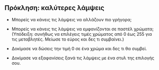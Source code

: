 ## Πρόκληση: καλύτερες λάμψεις

+ Μπορείς να κάνεις τις λάμψεις να αλλάζουν πιο γρήγορα;

+ Μπορείς να κάνεις τις λάμψεις να εμφανίζονται σε παστέλ χρώματα; (Υπόδειξη: συνήθως να επιλέγεις τιμές χρώματος από 0 έως 255 για τις μεταβλητές. Μείωσε το εύρος και δες τι συμβαίνει.)

- Δοκίμασε να δώσεις την τιμή 0 σε ένα χρώμα και δες τι θα συμβεί.

- Δοκίμασε να εξαφανίσεις ξανά τις λάμψεις με ένα στυλ της επιλογής σου.
